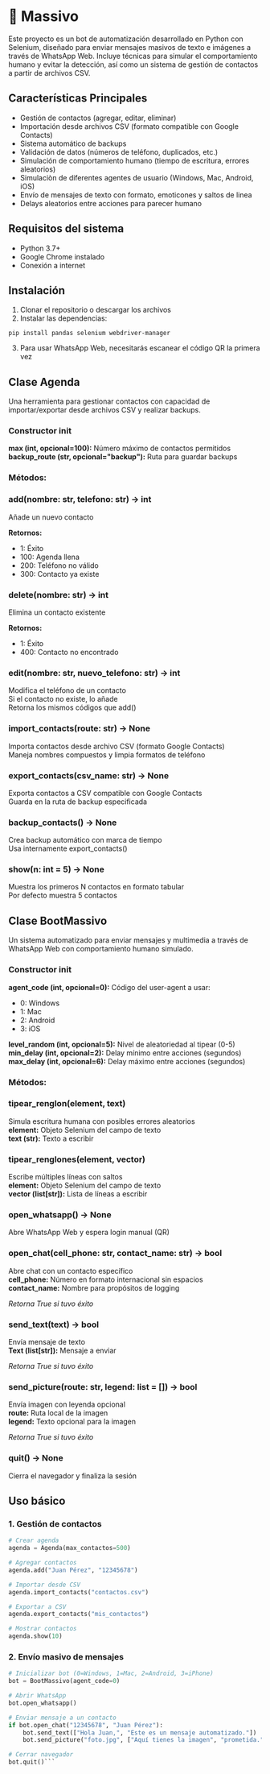 # 🤖 Massivo
Este proyecto es un bot de automatización desarrollado en Python con Selenium, diseñado para enviar mensajes masivos de texto e imágenes a través de WhatsApp Web. Incluye técnicas para simular el comportamiento humano y evitar la detección, así como un sistema de gestión de contactos a partir de archivos CSV.
## Características Principales
* Gestión de contactos (agregar, editar, eliminar)
* Importación desde archivos CSV (formato compatible con Google Contacts)
* Sistema automático de backups
* Validación de datos (números de teléfono, duplicados, etc.)
* Simulación de comportamiento humano (tiempo de escritura, errores aleatorios)
* Simulaciòn de diferentes agentes de usuario (Windows, Mac, Android, iOS)
* Envío de mensajes de texto con formato, emoticones y saltos de linea
* Delays aleatorios entre acciones para parecer humano
## Requisitos del sistema
* Python 3.7+
* Google Chrome instalado
* Conexión a internet
## Instalación
1. Clonar el repositorio o descargar los archivos
2. Instalar las dependencias:

<code>pip install pandas selenium webdriver-manager</code>

3. Para usar WhatsApp Web, necesitarás escanear el código QR la primera vez


## Clase Agenda
Una herramienta para gestionar contactos con capacidad de importar/exportar desde archivos CSV y realizar backups.
### Constructor __init__
**max (int, opcional=100):** Número máximo de contactos permitidos  
**backup_route (str, opcional="backup"):** Ruta para guardar backups  
### Métodos:
### add(nombre: str, telefono: str) -> int
Añade un nuevo contacto 

**Retornos:**  
- 1: Éxito  
- 100: Agenda llena  
- 200: Teléfono no válido  
- 300: Contacto ya existe  

### delete(nombre: str) -> int
Elimina un contacto existente  

**Retornos:**  
- 1: Éxito
- 400: Contacto no encontrado

### edit(nombre: str, nuevo_telefono: str) -> int
Modifica el teléfono de un contacto  
Si el contacto no existe, lo añade  
Retorna los mismos códigos que add()  

### import_contacts(route: str) -> None
Importa contactos desde archivo CSV (formato Google Contacts)  
Maneja nombres compuestos y limpia formatos de teléfono  

### export_contacts(csv_name: str) -> None
Exporta contactos a CSV compatible con Google Contacts    
Guarda en la ruta de backup especificada  

### backup_contacts() -> None
Crea backup automático con marca de tiempo    
Usa internamente export_contacts()  

### show(n: int = 5) -> None
Muestra los primeros N contactos en formato tabular   
Por defecto muestra 5 contactos  

## Clase BootMassivo
Un sistema automatizado para enviar mensajes y multimedia a través de WhatsApp Web con comportamiento humano simulado.  
### Constructor __init__
**agent_code (int, opcional=0):** Código del user-agent a usar:  
  - 0: Windows
  - 1: Mac
  - 2: Android
  - 3: iOS  

**level_random (int, opcional=5):** Nivel de aleatoriedad al tipear (0-5)  
**min_delay (int, opcional=2):** Delay mínimo entre acciones (segundos)  
**max_delay (int, opcional=6):** Delay máximo entre acciones (segundos)  

### Métodos:
### tipear_renglon(element, text)
Simula escritura humana con posibles errores aleatorios   
**element:** Objeto Selenium del campo de texto  
**text (str):** Texto a escribir  

### tipear_renglones(element, vector)
Escribe múltiples líneas con saltos  
**element:** Objeto Selenium del campo de texto  
**vector (list[str]):** Lista de líneas a escribir  

### open_whatsapp() -> None
Abre WhatsApp Web y espera login manual (QR)   

### open_chat(cell_phone: str, contact_name: str) -> bool
Abre chat con un contacto específico  
**cell_phone:** Número en formato internacional sin espacios  
**contact_name:** Nombre para propósitos de logging  

*Retorna True si tuvo éxito*  

### send_text(text) -> bool
Envía mensaje de texto      
**Text (list[str]):** Mensaje a enviar  

*Retorna True si tuvo éxito*    

### send_picture(route: str, legend: list = []) -> bool
Envía imagen con leyenda opcional   
**route:** Ruta local de la imagen  
**legend:** Texto opcional para la imagen  

*Retorna True si tuvo éxito*  

### quit() -> None
Cierra el navegador y finaliza la sesión  

## Uso básico

### 1. Gestión de contactos

```python
# Crear agenda
agenda = Agenda(max_contactos=500)

# Agregar contactos
agenda.add("Juan Pérez", "12345678")

# Importar desde CSV
agenda.import_contacts("contactos.csv")

# Exportar a CSV
agenda.export_contacts("mis_contactos")

# Mostrar contactos
agenda.show(10)
```

### 2. Envío masivo de mensajes
```python
# Inicializar bot (0=Windows, 1=Mac, 2=Android, 3=iPhone)
bot = BootMassivo(agent_code=0)

# Abrir WhatsApp
bot.open_whatsapp()

# Enviar mensaje a un contacto
if bot.open_chat("12345678", "Juan Pérez"):
    bot.send_text(["Hola Juan,", "Este es un mensaje automatizado."])
    bot.send_picture("foto.jpg", ["Aquí tienes la imagen", "prometida."])

# Cerrar navegador
bot.quit()```